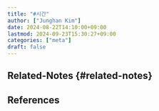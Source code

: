 ```yaml
---
title: "#시간"
author: ["Junghan Kim"]
date: 2024-08-22T14:10:00+09:00
lastmod: 2024-09-23T15:30:27+09:00
categories: ["meta"]
draft: false
---
```


## Related-Notes {#related-notes}

## References

<style>.csl-entry{text-indent: -1.5em; margin-left: 1.5em;}</style><div class="csl-bib-body">
</div>
